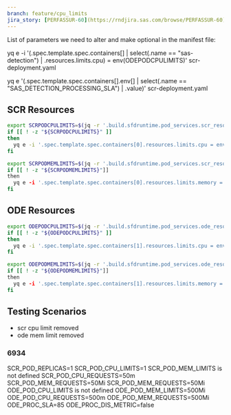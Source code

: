 ```yaml
---
branch: feature/cpu_limits
jira_story: [PERFASSUR-60](https://rndjira.sas.com/browse/PERFASSUR-60)
---
```


List of parameters we need to alter and make optional in the manifest file:



yq e -i '(.spec.template.spec.containers[] | select(.name == "sas-detection") | .resources.limits.cpu) = env(ODEPODCPULIMITS)' scr-deployment.yaml

yq e '(.spec.template.spec.containers[].env[] | select(.name == "SAS_DETECTION_PROCESSING_SLA") | .value)' scr-deployment.yaml

## SCR Resources

``` bash
export SCRPODCPULIMITS=$(jq -r '.build.sfdruntime.pod_services.scr_resources.scr_pod_cpu_limits' ${ASSETS}/parameters.json)
if [[ ! -z "${SCRPODCPULIMITS}" ]]
then
  yq e -i '.spec.template.spec.containers[0].resources.limits.cpu = env(SCRPODCPULIMITS)' scr-deployment.yaml
fi

export SCRPODMEMLIMITS=$(jq -r '.build.sfdruntime.pod_services.scr_resources.scr_pod_mem_limits' ${ASSETS}/parameters.json)
if [[ ! -z "${SCRPODMEMLIMITS}"]]
then
  yq e -i '.spec.template.spec.containers[0].resources.limits.memory = env(SCRPODMEMLIMITS)' scr-deployment.yaml
fi
```


## ODE Resources

``` bash
export ODEPODCPULIMITS=$(jq -r '.build.sfdruntime.pod_services.ode_resources.ode_pod_cpu_limits' ${ASSETS}/parameters.json)
if [[ ! -z "${ODEPODCPULIMITS}" ]]
then
  yq e -i '.spec.template.spec.containers[1].resources.limits.cpu = env(ODEPODCPULIMITS)' scr-deployment.yaml
fi

export ODEPODMEMLIMITS=$(jq -r '.build.sfdruntime.pod_services.ode_resources.ode_pod_mem_limits' ${ASSETS}/parameters.json)
if [[ ! -z "${ODEPODMEMLIMITS}"]]
then
  yq e -i '.spec.template.spec.containers[1].resources.limits.memory = env(ODEPODMEMLIMITS)' scr-deployment.yaml
fi
```

## Testing Scenarios

- scr cpu limit removed
- ode mem limit removed

### 6934

  SCR_POD_REPLICAS=1
  SCR_POD_CPU_LIMITS=1
  SCR_POD_MEM_LIMITS is not defined
  SCR_POD_CPU_REQUESTS=50m
  SCR_POD_MEM_REQUESTS=50Mi
  SCR_POD_MEM_REQUESTS=50Mi
  ODE_POD_CPU_LIMITS is not defined
  ODE_POD_MEM_LIMITS=500Mi
  ODE_POD_CPU_REQUESTS=500m
  ODE_POD_MEM_REQUESTS=500Mi
  ODE_PROC_SLA=85
  ODE_PROC_DIS_METRIC=false